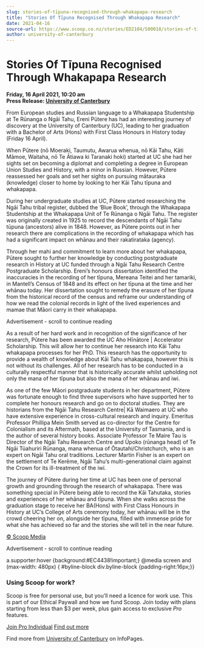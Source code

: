 ```yaml
---
slug: stories-of-tīpuna-recognised-through-whakapapa-research
title: "Stories Of Tīpuna Recognised Through Whakapapa Research"
date: 2021-04-16
source-url: https://www.scoop.co.nz/stories/ED2104/S00018/stories-of-tipuna-recognised-through-whakapapa-research.htm
author: university-of-canterbury
---
```

Stories Of Tīpuna Recognised Through Whakapapa Research
=======================================================

**Friday, 16 April 2021, 10:20 am**  
**Press Release: [University of Canterbury](https://info.scoop.co.nz/University_of_Canterbury)**

From European studies and Russian language to a Whakapapa Studentship at Te Rūnanga o Ngāi Tahu, Ereni Pūtere has had an interesting journey of discovery at the University of Canterbury (UC), leading to her graduation with a Bachelor of Arts (Hons) with First Class Honours in History today (Friday 16 April).

When Pūtere (nō Moeraki, Taumutu, Awarua whenua, nō Kāi Tahu, Kāti Māmoe, Waitaha, nō Te Ātiawa ki Taranaki hoki) started at UC she had her sights set on becoming a diplomat and completing a degree in European Union Studies and History, with a minor in Russian. However, Pūtere reassessed her goals and set her sights on pursuing mātauraka (knowledge) closer to home by looking to her Kāi Tahu tīpuna and whakapapa.

During her undergraduate studies at UC, Pūtere started researching the Ngāi Tahu tribal register, dubbed the ‘Blue Book’, through the Whakapapa Studentship at the Whakapapa Unit of Te Rūnanga o Ngāi Tahu. The register was originally created in 1925 to record the descendants of Ngāi Tahu tūpuna (ancestors) alive in 1848. However, as Pūtere points out in her research there are complications in the recording of whakapapa which has had a significant impact on whānau and their rakatirataka (agency).

Through her mahi and commitment to learn more about her whakapapa, Pūtere sought to further her knowledge by conducting postgraduate research in History at UC funded through a Ngāi Tahu Research Centre Postgraduate Scholarship. Ereni’s honours dissertation identified the inaccuracies in the recording of her tīpuna, Mereana Teitei and her tamariki, in Mantell’s Census of 1848 and its effect on her tīpuna at the time and her whānau today. Her dissertation sought to remedy the erasure of her tīpuna from the historical record of the census and reframe our understanding of how we read the colonial records in light of the lived experiences and mamae that Māori carry in their whakapapa.

Advertisement - scroll to continue reading





As a result of her hard work and in recognition of the significance of her research, Pūtere has been awarded the UC Aho Hīnātore | Accelerator Scholarship. This will allow her to continue her research into Kāi Tahu whakapapa processes for her PhD. This research has the opportunity to provide a wealth of knowledge about Kāi Tahu whakapapa, however this is not without its challenges. All of her research has to be conducted in a culturally respectful manner that is historically accurate whilst upholding not only the mana of her tīpuna but also the mana of her whānau and iwi.

As one of the few Māori postgraduate students in her department, Pūtere was fortunate enough to find three supervisors who have supported her to complete her honours research and go on to doctoral studies. They are historians from the Ngāi Tahu Research Centre| Kā Waimaero at UC who have extensive experience in cross-cultural research and inquiry. Emeritus Professor Phillipa Mein Smith served as co-director for the Centre for Colonialism and its Aftermath, based at the University of Tasmania, and is the author of several history books. Associate Professor Te Maire Tau is Director of the Ngāi Tahu Research Centre and Ūpoko (rūnanga head) of Te Ngāi Tūahuriri Rūnanga, mana whenua of Ōtautahi/Christchurch, who is an expert on Ngāi Tahu oral traditions. Lecturer Martin Fisher is an expert on the settlement of Te Kerēme, Ngāi Tahu’s multi-generational claim against the Crown for its ill-treatment of the iwi.

The journey of Pūtere during her time at UC has been one of personal growth and grounding through the research of whakapapa. There was something special in Pūtere being able to record the Kāi Tahutaka, stories and experiences of her whānau and tīpuna. When she walks across the graduation stage to receive her BA(Hons) with First Class Honours in History at UC’s College of Arts ceremony today, her whānau will be in the crowd cheering her on, alongside her tīpuna, filled with immense pride for what she has achieved so far and the stories she will tell in the near future.

[© Scoop Media](http://www.scoop.co.nz/about/terms.html)  

Advertisement - scroll to continue reading



a.supporter:hover {background:#EC4438!important;} @media screen and (max-width: 480px) { #byline-block div.byline-block {padding-right:16px;}}

### Using Scoop for work?

Scoop is free for personal use, but you’ll need a licence for work use. This is part of our Ethical Paywall and how we fund Scoop. Join today with plans starting from less than $3 per week, plus gain access to exclusive _Pro_ features.  
  
[Join Pro Individual](https://pro.scoop.co.nz/Individual/?from=ProIn24) [Find out more](https://pro.scoop.co.nz/using-scoop-for-work/?from=ProIn24)

Find more from [University of Canterbury](https://info.scoop.co.nz/University_of_Canterbury) on InfoPages.